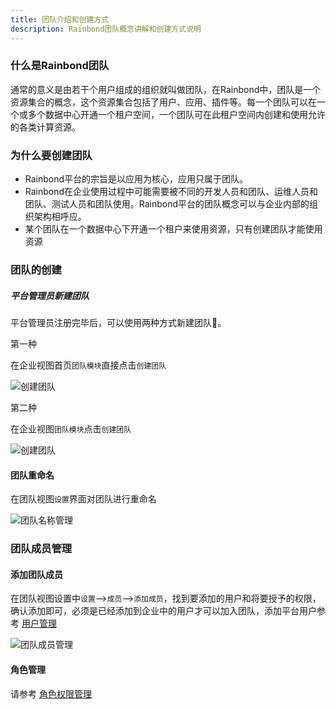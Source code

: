 ```yaml
---
title: 团队介绍和创建方式
description: Rainbond团队概念讲解和创建方式说明
---
```


### 什么是Rainbond团队

通常的意义是由若干个用户组成的组织就叫做团队，在Rainbond中，团队是一个资源集合的概念，这个资源集合包括了用户、应用、插件等。每一个团队可以在一个或多个数据中心开通一个租户空间，一个团队可在此租户空间内创建和使用允许的各类计算资源。

### 为什么要创建团队

- Rainbond平台的宗旨是以应用为核心，应用只属于团队。
- Rainbond在企业使用过程中可能需要被不同的开发人员和团队、运维人员和团队、测试人员和团队使用。Rainbond平台的团队概念可以与企业内部的组织架构相呼应。
-   某个团队在一个数据中心下开通一个租户来使用资源，只有创建团队才能使用资源

### 团队的创建

##### 平台管理员新建团队

平台管理员注册完毕后，可以使用两种方式新建团队。

第一种

在企业视图首页`团队模块`直接点击`创建团队`

![创建团队](https://grstatic.oss-cn-shanghai.aliyuncs.com/images/docs/5.2/user-manual/enterprise/teams/create-team/Create%20team.png)

第二种

在企业视图`团队模块`点击`创建团队`

![创建团队](https://grstatic.oss-cn-shanghai.aliyuncs.com/images/docs/5.2/user-manual/enterprise/teams/create-team/Createteam.png)

#### 团队重命名

在团队视图`设置`界面对团队进行重命名

![团队名称管理](https://grstatic.oss-cn-shanghai.aliyuncs.com/images/docs/5.2/user-manual/enterprise/teams/create-team/modifyteamname.png)


### 团队成员管理

#### 添加团队成员

在团队视图设置中`设置`-->`成员`-->`添加成员`，找到要添加的用户和将要授予的权限，确认添加即可，必须是已经添加到企业中的用户才可以加入团队，添加平台用户参考 [用户管理](/docs/enterprise-manager/user-registration-login/user-register/)

![团队成员管理](https://grstatic.oss-cn-shanghai.aliyuncs.com/images/docs/5.2/user-manual/enterprise/teams/create-team/Add%20member.png)

#### 角色管理

请参考 [角色权限管理](/docs/user-manual/manage-team/manage-permision/)









